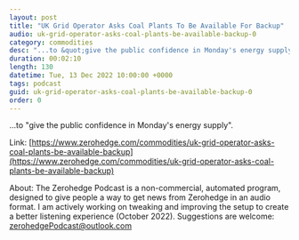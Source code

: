 ```yaml
---
layout: post
title: "UK Grid Operator Asks Coal Plants To Be Available For Backup"
audio: uk-grid-operator-asks-coal-plants-be-available-backup-0
category: commodities
desc: "...to &quot;give the public confidence in Monday's energy supply&quot;."
duration: 00:02:10
length: 130
datetime: Tue, 13 Dec 2022 10:00:00 +0000
tags: podcast
guid: uk-grid-operator-asks-coal-plants-be-available-backup-0
order: 0
---
```

...to &quot;give the public confidence in Monday's energy supply&quot;.

Link: [https://www.zerohedge.com/commodities/uk-grid-operator-asks-coal-plants-be-available-backup](https://www.zerohedge.com/commodities/uk-grid-operator-asks-coal-plants-be-available-backup)

About: The Zerohedge Podcast is a non-commercial, automated program, designed to give people a way to get news from Zerohedge in an audio format.  I am actively working on tweaking and improving the setup to create a better listening experience (October 2022).  Suggestions are welcome: [zerohedgePodcast@outlook.com](mailto:zerohedgePodcast@outlook.com)